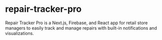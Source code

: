 # repair-tracker-pro
Repair Tracker Pro is a Next.js, Firebase, and React app for retail store managers to easily track and manage repairs with built-in notifications and visualizations.

